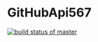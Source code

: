 # GitHubApi567
[![build status of master](https://travis-ci.org/weichen66/GitHubApi567.svg?branch=HW05a_Mocking)](https://travis-ci.org/weichen66/GitHubApi567)
